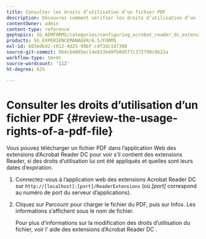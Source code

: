 ```yaml
---
title: Consulter les droits d’utilisation d’un fichier PDF
description: Découvrez comment vérifier les droits d’utilisation d’un fichier de PDF.
contentOwner: admin
content-type: reference
geptopics: SG_AEMFORMS/categories/configuring_acrobat_reader_dc_extensions
products: SG_EXPERIENCEMANAGER/6.5/FORMS
exl-id: 603edbd2-c012-4d25-99bf-c4f3dc147308
source-git-commit: 8b4cb4065ec14e813b49fb0d577c372790c9b21a
workflow-type: tm+mt
source-wordcount: '112'
ht-degree: 62%

---
```


# Consulter les droits d’utilisation d’un fichier PDF {#review-the-usage-rights-of-a-pdf-file}

Vous pouvez télécharger un fichier PDF dans l’application Web des extensions d’Acrobat Reader DC pour voir s’il contient des extensions Reader, si des droits d’utilisation lui ont été appliqués et quelles sont leurs dates d’expiration.

1. Connectez-vous à l’application web des extensions Acrobat Reader DC sur `http://[localhost]:[port]/ReaderExtensions` (où *[port]* correspond au numéro de port du serveur d’applications).
1. Cliquez sur Parcourir pour charger le fichier du PDF, puis sur Infos. Les informations s’affichent sous le nom de fichier.

   Pour plus d’informations sur la modification des droits d’utilisation du fichier, voir l’ aide des extensions d’Acrobat Reader DC .
